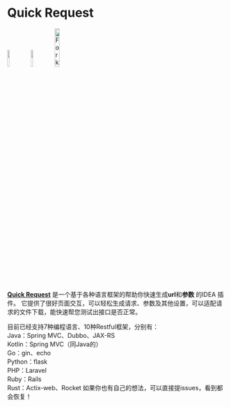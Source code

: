 # Quick Request

<a href="https://www.jetbrains.com"><img src="https://resources.jetbrains.com/storage/products/company/brand/logos/jb_beam.svg" width = "10%" /></a>
<a href="https://www.jetbrains.com/idea"><img src="https://resources.jetbrains.com/storage/products/company/brand/logos/IntelliJ_IDEA_icon.svg" width = "10%" /></a>
<a href='https://gitee.com/zj-666/quick-request-idea'><img src='https://gitee.com/dromara/fast-request/widgets/widget_3.svg' width = "15%" alt='Fork me on Gitee'></img></a>

[**Quick Request**](https://plugins.jetbrains.com/plugin/21800-quick-request) 是一个基于各种语言框架的帮助你快速生成**url**和**参数**
的IDEA 插件。
它提供了很好页面交互，可以轻松生成请求、参数及其他设置，可以适配请求的文件下载，能快速帮您测试出接口是否正常。

目前已经支持7种编程语言、10种Restful框架，分别有：  
Java：Spring MVC、Dubbo、JAX-RS  
Kotlin：Spring MVC（同Java的）  
Go：gin、echo  
Python：flask  
PHP：Laravel  
Ruby：Rails  
Rust：Actix-web、Rocket
如果你也有自己的想法，可以直接提issues，看到都会恢复！




